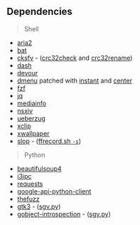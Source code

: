 ## Dependencies
> Shell
- [aria2](https://aria2.github.io/)
- [bat](https://github.com/sharkdp/bat)
- [cksfv](http://zakalwe.fi/~shd/foss/cksfv) - ([crc32check](https://github.com/b1337xyz/scripts/blob/main/shell/functions.sh#L184) and [crc32rename](https://github.com/b1337xyz/scripts/blob/main/shell/functions.sh#L207))
- [dash](http://gondor.apana.org.au/~herbert/dash/)
- [devour](https://github.com/salman-abedin/devour)
- [dmenu](https://tools.suckless.org/dmenu/) patched with [instant](https://tools.suckless.org/dmenu/patches/instant/) and [center](https://tools.suckless.org/dmenu/patches/center/)
- [fzf](https://github.com/junegunn/fzf)
- [jq](https://github.com/stedolan/jq)
- [mediainfo](https://mediaarea.net/)
- [nsxiv](https://github.com/nsxiv/nsxiv)
- [ueberzug](https://github.com/b1337xyz/ueberzug)
- [xclip](https://github.com/astrand/xclip)
- [xwallpaper](https://github.com/stoeckmann/xwallpaper)
- [slop](https://github.com/naelstrof/slop) - ([ffrecord.sh `-s`](https://github.com/b1337xyz/scripts/blob/main/shell/ffmpeg/ffrecord.sh#L23))


> Python
- [beautifulsoup4](https://www.crummy.com/software/BeautifulSoup/)
- [i3ipc](https://github.com/altdesktop/i3ipc-python)
- [requests](https://requests.readthedocs.io/en/latest/)
- [google-api-python-client](https://github.com/googleapis/google-api-python-client)
- [thefuzz](https://github.com/seatgeek/thefuzz)
- [gtk3](https://www.gtk.org/) - ([sgv.py](https://github.com/b1337xyz/scripts/blob/main/python/sgv.py))
- [gobject-introspection](https://wiki.gnome.org/Projects/GObjectIntrospection) - ([sgv.py](https://github.com/b1337xyz/scripts/blob/main/python/sgv.py))
